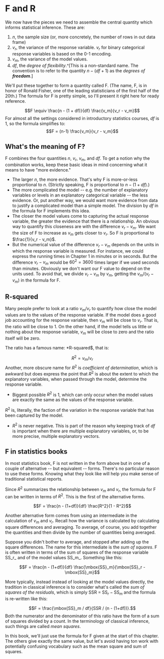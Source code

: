 # F and R

We now have the pieces we need to assemble the central quantity which informs statistical inference. These are:

1. $n$, the sample size (or, more concretely, the number of rows in out data frame)
2. $v_r$, the variance of the response variable. $v_r$ for binary categorical response variables is based on the 0-1 encoding.
3. $v_m$, the variance of the model values.
4. $df$, the *degree of flexibility*.^[This is a non-standard name. The convention is to refer to the quantity $n - (df + 1)$ as the *degrees of **freedom***.]

We'll put these together to form a quantity called F. (The name, F, is in honor of Ronald Fisher, one of the leading statisticians of the first half of the 20th.) The formula for F is pretty simple, so I'll present it right here for ready reference.  

$$F \equiv \frac{n - (1 + df)}{df} \frac{v_m}{v_r - v_m}$$
For almost all the settings considered in introductory statistics courses, $df$ is 1, so the formula simplifies to:
$$F =  (n-1) \frac{v_m}{v_r - v_m}$$


## What's the meaning of F?

F combines the four quantities $n$, $v_r$, $v_m$, and $df$. To get a notion why the combination  works, keep these basic ideas in mind concerning what it means to have "more evidence."

- The larger $n$, the more evidence. That's why F is more-or-less proportional to $n$.  (Strictly speaking,  F is proportional to $n  - (1+df)$.)
- The more complicated the model -- e.g. the number of explanatory variables or levels in an explanatory categorical variable -- the less evidence. Or, put another way, we would want  more evidence from data to justify a complicated model than  a simple model. The division  by $df$ in the formula for F implements this idea.
- The closer the model values come to capturing the actual response variable, the greater the evidence that there is a relationship. An obvious 
way to quantify this closeness are with the difference $v_r - v_m$. We want the size of F to increase as  $v_m$  gets  closer  to  $v_r$. So F is proportional to  $\frac{1}{v_r - v_m}$.
- But the numerical value of the difference $v_r - v_m$ depends on the units in which the response variable  is measured.  For  instance, we could express the running  times in Chapter 1 in minutes or in seconds. But the difference $v_r - v_m$ would be $60^2 = 3600$ times larger if we  used seconds than minutes. Obviously we don't want our F value to depend on the units used. To avoid that, we divide $v_r - v_m$ by $v_m$, getting the $v_m / (v_r - v_m)$ in the formula for F.


## R-squared

Many people prefer to look at a ratio $v_m  / v_r$ to quantify how close the model values are to  the values of the response variable. If the model does a good job accounting for the response variable, then $v_m$ will be close to $v_r$. That is, the ratio will  be close to 1. On the other hand, if the model tells us little or nothing about  the response variable, $v_m$ will  be close to zero and the ratio itself  will be zero.

The  ratio has a famous name: *R-squared$,  that  is:

$$R^2 = v_m / v_r$$
Another, more  obscure name for $R^2$ is *coefficient of determination*, which is awkward but  does express the point  that $R^2$ is about  the extent to  which the explanatory variables, when  passed  through the model, determine the response variable.


- Biggest possible $R^2$ is 1,  which can only occur when the model values are exactly the same as the values of the  response variable.

$R^2$ is, literally, the faction of  the variation in the response variable that has been captured by the model. 

- $R^2$ is never negative. This is part of the reason why keeping  track of $df$ is important when there are multiple explanatory  variables, or, to be  more precise, multiple explanatory vectors. 

## F in statistics books

In most statistics book, F is not written in the form above but in one of a couple of alternative -- but  equivalent  -- forms. There's no particular reason to use these forms. Knowing what they look like  will help  you  make sense of traditional statistical reports.

Since $R^2$  summarizes the relationship  between $v_m$ and $v_r$, the formula for F can be written in terms of $R^2$. This is the first of the alternative forms.

$$F = \frac{n - (1+df)}{df} \frac{R^2}{1 - R^2}$$

Another alternative form comes from using an intermediate in the  calculation  of $v_m$ and $v_r$. Recall how the variance is calculated by calculating square differences and averaging. To average, of course, you  add together the quantities and  then  divide  by the  number of quantities  being averaged.

Suppose you didn't bother  to average, and stopped after adding up the square differences. The name for this intermediate is the  *sum of squares*.
F is often written in terms of the sum of squares of the response variable SS_r_ and of the model values SS_m_. Something like this:

$$F = \frac{n - (1+df)}{df} \frac{\mbox{SS}_m}{\mbox{SS}_r - \mbox{SS}_m}$$

More typically, instead instead  of  looking at the model  values directly,  the tradition  in  classical inference is to consider what's called the  *sum of squares of the residuals*, which is simply SSR = $\mbox{SS}_r - \mbox{SS}_m$ and the  formula is re-written like this:

$$F = \frac{\mbox{SS}_m / df}{SSR / (n -  (1+df))}.$$
Both the numerator and the denominator of this ratio have the form of a sum  of squares divided by a count. In the terminology of classical inference, such things are called *mean squares*. 

In this book, we'll just use the formula for F given at the start of this chapter. The others give exactly the same value, but let's avoid  having  ton work with potentially confusing  vocabulary such  as the  mean square and sum  of squares. 
